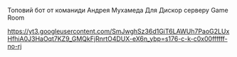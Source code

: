 Топовий бот от команиди Андрея Мухамеда Для Дискор серверу Game Room

https://yt3.googleusercontent.com/SmJwghSz36d1GiT6LAWUh7PaoG2LUxHfhiA0J3HaOqt7KZ9_GMQkFjRnrtO4DUX-eX6n_ybp=s176-c-k-c0x00ffffff-no-rj
